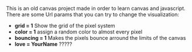 This is an old canvas project made in order to learn canvas and javascript. There are some Url params that you can try to change the visualization:
* **grid = 1**  Show the grid of the pixel system
* **color = 1** assign a random color to almost every pixel
* **bouncing = 1** Makes the pixels bounce arround the limits of the canvas
* **love = YourName**  ?????

